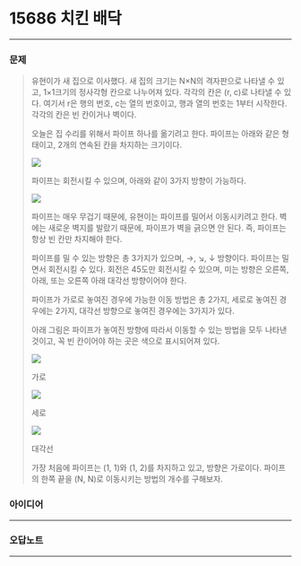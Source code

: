 # 15686 치킨 배닥
------------
### 문제

>유현이가 새 집으로 이사했다. 새 집의 크기는 N×N의 격자판으로 나타낼 수 있고, 1×1크기의 정사각형 칸으로 나누어져 있다. 각각의 칸은 (r, c)로 나타낼 수 있다. 여기서 r은 행의 번호, c는 열의 번호이고, 행과 열의 번호는 1부터 시작한다. 각각의 칸은 빈 칸이거나 벽이다.
>
>오늘은 집 수리를 위해서 파이프 하나를 옮기려고 한다. 파이프는 아래와 같은 형태이고, 2개의 연속된 칸을 차지하는 크기이다.
>
><img src="https://upload.acmicpc.net/3ceac594-87df-487d-9152-c532f7136e1e/-/preview/">
>
>파이프는 회전시킬 수 있으며, 아래와 같이 3가지 방향이 가능하다.
>
><img src="https://upload.acmicpc.net/0f445b26-4e5b-4169-8a1a-89c9e115907e/-/preview/">
>
>파이프는 매우 무겁기 때문에, 유현이는 파이프를 밀어서 이동시키려고 한다. 벽에는 새로운 벽지를 발랐기 때문에, 파이프가 벽을 긁으면 안 된다. 즉, 파이프는 항상 빈 칸만 차지해야 한다.
>
>파이프를 밀 수 있는 방향은 총 3가지가 있으며, →, ↘, ↓ 방향이다. 파이프는 밀면서 회전시킬 수 있다. 회전은 45도만 회전시킬 수 있으며, 미는 방향은 오른쪽, 아래, 또는 오른쪽 아래 대각선 방향이어야 한다.
>
>파이프가 가로로 놓여진 경우에 가능한 이동 방법은 총 2가지, 세로로 놓여진 경우에는 2가지, 대각선 방향으로 놓여진 경우에는 3가지가 있다.
>
>아래 그림은 파이프가 놓여진 방향에 따라서 이동할 수 있는 방법을 모두 나타낸 것이고, 꼭 빈 칸이어야 하는 곳은 색으로 표시되어져 있다.
>
><img src="https://upload.acmicpc.net/0f445b26-4e5b-4169-8a1a-89c9e115907e/-/preview/">
>
>가로
>
><img src="https://upload.acmicpc.net/045d071f-0ea2-4ab5-a8db-61c215e7e7b7/-/preview/">
>
>세로
>
><img src="https://upload.acmicpc.net/ace5e982-6a52-4982-b51d-6c33c6b742bf/-/preview/">
>
>대각선
>
>가장 처음에 파이프는 (1, 1)와 (1, 2)를 차지하고 있고, 방향은 가로이다. 파이프의 한쪽 끝을 (N, N)로 이동시키는 방법의 개수를 구해보자.

### 아이디어
----------

### 오답노트
----------
